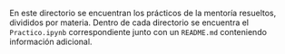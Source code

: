 En este directorio se encuentran los prácticos de la mentoría resueltos, divididos por materia.
Dentro de cada directorio se encuentra el ``Practico.ipynb`` correspondiente junto con un ``README.md`` conteniendo información adicional.
